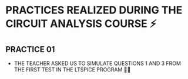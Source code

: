 # PRACTICES REALIZED DURING THE CIRCUIT ANALYSIS COURSE ⚡
 ## PRACTICE 01
   - THE TEACHER ASKED US TO SIMULATE QUESTIONS 1 AND 3 FROM THE FIRST TEST IN THE LTSPICE PROGRAM 🧑‍💻

